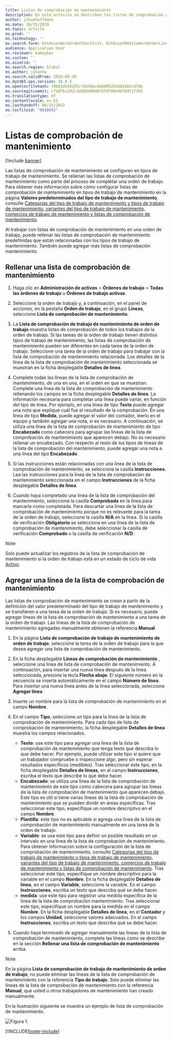 ```yaml
---
title: Listas de comprobación de mantenimiento
description: En este artículo se describen las listas de comprobación de mantenimiento en Administración de activos.
author: johanhoffmann
ms.date: 10/15/2019
ms.topic: article
ms.prod: ''
ms.technology: ''
ms.search.form: EntAssetWorkOrderChecklist, EntAssetMobileWorkOrderLineChecklistDetails
audience: Application User
ms.reviewer: kamaybac
ms.custom: ''
ms.assetid: ''
ms.search.region: Global
ms.author: johanho
ms.search.validFrom: 2019-09-30
ms.dyn365.ops.version: 10.0.5
ms.openlocfilehash: 70b83de50105cf664bbc6b6095203d01d83cd79b
ms.sourcegitcommit: cfe8fbc202c3eb05d894076fdf99e46704f17365
ms.translationtype: HT
ms.contentlocale: es-ES
ms.lasthandoff: 06/15/2022
ms.locfileid: "9016692"
---
```

# <a name="maintenance-checklists"></a>Listas de comprobación de mantenimiento

[!include [banner](../../includes/banner.md)]



Las listas de comprobación de mantenimiento se configuran en tipos de trabajo de mantenimiento. Se rellenan las listas de comprobación de mantenimiento como parte del proceso de completar una orden de trabajo. Para obtener más información sobre cómo configurar listas de comprobación de mantenimiento en tipos de trabajo de mantenimiento en la página **Valores predeterminados del tipo de trabajo de mantenimiento**, consulte [Categorías del tipo de trabajo de mantenimiento y tipos de trabajo de mantenimiento, variantes del tipo de trabajo de mantenimiento, comercios de trabajo de mantenimiento y listas de comprobación de mantenimiento](../setup-for-work-orders/job-groups-and-job-types-variants-trades-and-checklists.md).

Al trabajar con listas de comprobación de mantenimiento en una orden de trabajo, puede rellenar las listas de comprobación de mantenimiento predefinidas que están relacionadas con los tipos de trabajo de mantenimiento. También puede agregar más listas de comprobación mantenimiento.


## <a name="fill-in-a-maintenance-checklist"></a>Rellenar una lista de comprobación de mantenimiento

1. Haga clic en **Administración de activos** > **Órdenes de trabajo** > **Todas las órdenes de trabajo** u **Órdenes de trabajo activas**.

2. Seleccione la orden de trabajo y, a continuación, en el panel de acciones, en la pestaña **Orden de trabajo**, en el grupo **Líneas**, seleccione **Lista de comprobación de mantenimiento**.

3. La **Lista de comprobación de trabajo de mantenimiento de orden de trabajo** muestra listas de comprobación de todos los trabajos de la orden de trabajo. Si las tareas de la orden de trabajo tienen distintos tipos de trabajo de mantenimiento, las listas de comprobación de mantenimiento pueden ser diferentes en cada tarea de la orden de trabajo. Seleccione una tarea de la orden de trabajo para trabajar con la lista de comprobación de mantenimiento relacionada. Los detalles de la línea de la lista de comprobación de mantenimiento seleccionada se muestran en la ficha desplegable **Detalles de línea**.

4. Complete todas las líneas de la lista de comprobación de mantenimiento, de una en una, en el orden en que se muestran. Complete una línea de la lista de comprobación de mantenimiento rellenando los campos en la ficha desplegable **Detalles de línea**. La información necesaria para completar una línea puede variar, en función del tipo de línea. Por ejemplo, en una línea de tipo **Texto** puede agregar una nota que explique cuál fue el resultado de la comprobación. En una línea de tipo **Medida**, puede agregar el valor del contador, leerlo en el equipo y también agregar una nota, si es necesario. A continuación, se utiliza una línea de la lista de comprobación de mantenimiento de tipo **Encabezado** como cabecera para agrupar las líneas de la lista de comprobación de mantenimiento que aparecen debajo. No es necesario rellenar un encabezado. Con respecto al resto de los tipos de líneas de la lista de comprobación del mantenimiento, puede agregar una nota a una línea del tipo **Encabezado**.

5. Si las instrucciones están relacionadas con una línea de la lista de comprobación de mantenimiento, se selecciona la casilla **Instrucciones**. Lea las instrucciones para la línea de la lista de comprobación de mantenimiento seleccionada en el campo **Instrucciones** de la ficha desplegable **Detalles de línea**.

6. Cuando haya completado una línea de la lista de comprobación del mantenimiento, seleccione la casilla **Comprobada** en la línea para marcarla como completada. Para descartar una línea de la lista de comprobación de mantenimiento porque no es relevante para la tarea de la orden de trabajo, seleccione la casilla **N/A** en la línea. Si la casilla de verificación **Obligatorio** se selecciona en una línea de la lista de comprobación de mantenimiento, debe seleccionar la casilla de verificación **Comprobado** o la casilla de verificación **N/D**.

>[!NOTE]
>Solo puede actualizar los registros de la lista de comprobación de mantenimiento si la orden de trabajo está en un estado de ciclo de vida [Activo](../setup-for-work-orders/work-order-lifecycle-states.md).  


## <a name="add-a-maintenance-checklist-line"></a>Agregar una línea de la lista de comprobación de mantenimiento

Las listas de comprobación de mantenimiento se crean a partir de la definición del valor predeterminado del tipo de trabajo de mantenimiento y se transfieren a una tarea de la orden de trabajo. Si es necesario, puede agregar líneas de la lista de comprobación de mantenimiento a una tarea de la orden de trabajo. Las líneas de la lista de comprobación de mantenimiento agregadas manualmente obtienen la referencia **Manual**.

1. En la página **Lista de comprobación de trabajo de mantenimiento de orden de trabajo**, seleccione la tarea de la orden de trabajo para la que desea agregar una lista de comprobación de mantenimiento.

2. En la ficha desplegable **Líneas de comprobación de mantenimiento** , seleccione una línea de lista de comprobación de mantenimiento. A continuación, para insertar una nueva línea después de la línea seleccionada, presione la tecla **Flecha abajo**. El siguiente número en la secuencia se inserta automáticamente en el campo **Número de línea**. Para insertar una nueva línea antes de la línea seleccionada, seleccione **Agregar línea**. 

3. Inserte un nombre para la lista de comprobación de mantenimiento en el campo **Nombre**.

4. En el campo **Tipo**, seleccione un tipo para la línea de la lista de comprobación de mantenimiento. Para cada tipo de lista de comprobación de mantenimiento, la ficha desplegable **Detalles de línea** muestra los campos relacionados.
    - **Texto**: use este tipo para agregar una línea de la lista de comprobación de mantenimiento que tenga texto que describa lo que debe hacer. Por ejemplo, puede utilizar este tipo si quiere que un trabajador compruebe o inspeccione algo, pero sin esperar resultados específicos (medibles). Tras seleccionar este tipo, en la ficha desplegable **Detalles de líneas**, en el campo **Instrucciones**, escriba el texto que describe lo que debe hacer.
    - **Encabezado**: se utiliza una línea de la lista de comprobación de mantenimiento de este tipo como cabecera para agrupar las líneas de la lista de comprobación de mantenimiento que aparecen debajo. Este tipo es útil si tiene varias líneas de la lista de comprobación de mantenimiento que se pueden dividir en áreas específicas. Tras seleccionar este tipo, especifique un nombre descriptivo en el campo **Nombre**.
    - **Plantilla**: este tipo no es aplicable si agrega una línea de la lista de comprobación de mantenimiento manualmente en una tarea de la orden de trabajo.  
    - **Variable**: se usa este tipo para definir un posible resultado en un intervalo en una línea de la lista de comprobación de mantenimiento. Para obtener información sobre la configuración de la lista de comprobación de mantenimiento, consulte [Categorías del tipo de trabajo de mantenimiento y tipos de trabajo de mantenimiento, variantes del tipo de trabajo de mantenimiento, comercios de trabajo de mantenimiento y listas de comprobación de mantenimiento](../setup-for-work-orders/job-groups-and-job-types-variants-trades-and-checklists.md). Tras seleccionar este tipo, especifique un nombre descriptivo para la variable en el campo **Nombre**. En la ficha desplegable **Detalles de línea**, en el campo **Variable**, seleccione la variable. En el campo **Instrucciones**, escriba un texto que describa qué se debe hacer.
    - **medida**: use este tipo para registrar una medida específica de la línea de la lista de comprobación mantenimiento. Tras seleccionar este tipo, especifique un nombre para la medida en el campo **Nombre**. En la ficha desplegable **Detalles de línea**, en el **Contador** y los campos **Unidad**, seleccione valores adecuados. En el campo **Instrucciones**, escriba un texto que describa qué se debe hacer.

5. Cuando haya terminado de agregar manualmente las líneas de la lista de comprobación de mantenimiento, complete las líneas como se describe en la sección **Rellenar una lista de comprobación de mantenimiento** arriba.

>[!NOTE]
>En la página **Lista de comprobación de trabajo de mantenimiento de orden de trabajo**, no puede eliminar las líneas de la lista de comprobación de mantenimiento con la referencia **Tipo de trabajo**. Solo puede eliminar las líneas de la lista de comprobación de mantenimiento con la referencia **Manual**, que usted u otros trabajadores de mantenimiento han creado manualmente.

En la ilustración siguiente se muestra un ejemplo de lista de comprobación de mantenimiento.

![Figura 1.](media/14-work-orders.png)



[!INCLUDE[footer-include](../../../includes/footer-banner.md)]